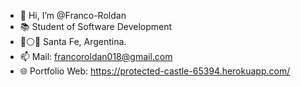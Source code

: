 - 👋 Hi, I’m @Franco-Roldan
- 📚 Student of Software Development
- 🔵⚪🔵 Santa Fe, Argentina.
- 📫 Mail: francoroldan018@gmail.com
- 🌐 Portfolio Web: https://protected-castle-65394.herokuapp.com/

<!---
Franco-Roldan/Franco-Roldan is a ✨ special ✨ repository because its `README.md` (this file) appears on your GitHub profile.
You can click the Preview link to take a look at your changes.
--->
